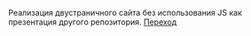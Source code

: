 Реализация двустраничного сайта без использования JS как презентация другого репозитория. [Переход](https://levdm.github.io/ytti-landing/)
